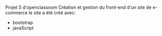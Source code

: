 Projet 5 d'openclassoom
Création et gestion du front-end d'un site de e-commerce
le site a été créé avec:
- bootstrap
- javaScript 